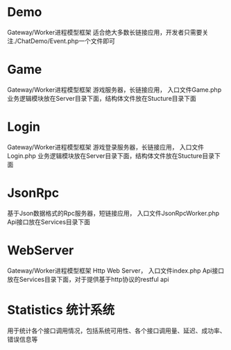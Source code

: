 Demo 
============
Gateway/Worker进程模型框架
适合绝大多数长链接应用，开发者只需要关注./ChatDemo/Event.php一个文件即可

Game 
============
Gateway/Worker进程模型框架
游戏服务器，长链接应用， 入口文件Game.php
业务逻辑模块放在Server目录下面，结构体文件放在Stucture目录下面

Login 
============
Gateway/Worker进程模型框架
游戏登录服务器，长链接应用， 入口文件Login.php
业务逻辑模块放在Server目录下面，结构体文件放在Stucture目录下面

JsonRpc 
============
基于Json数据格式的Rpc服务器，短链接应用， 入口文件JsonRpcWorker.php
Api接口放在Services目录下面

WebServer 
============
Gateway/Worker进程模型框架
Http Web Server， 入口文件index.php
Api接口放在Services目录下面，对于提供基于http协议的restful api

Statistics 统计系统
============
用于统计各个接口调用情况，包括系统可用性、各个接口调用量、延迟、成功率、错误信息等

